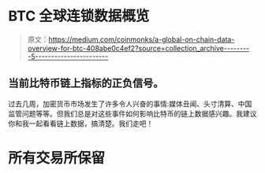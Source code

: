 # BTC 全球连锁数据概览

> 原文：<https://medium.com/coinmonks/a-global-on-chain-data-overview-for-btc-408abe0c4ef2?source=collection_archive---------5----------------------->

## 当前比特币链上指标的正负信号。

过去几周，加密货币市场发生了许多令人兴奋的事情:媒体丑闻、头寸清算、中国监管问题等等。但我们总是对这些事件如何影响比特币的链上数据感兴趣。我建议你和我一起看看链上数据，搞清楚。我们走吧！

# 所有交易所保留
